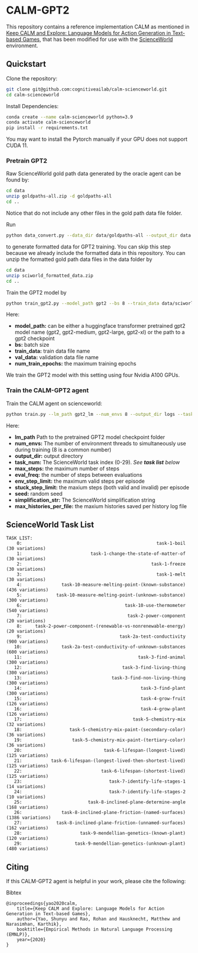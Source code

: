# CALM-GPT2
This repository contains a reference implementation CALM as mentioned in [Keep CALM and Explore: Language Models for Action Generation in Text-based Games](https://arxiv.org/abs/2010.02903), that has been modified for use with the [ScienceWorld](https://www.github.com/allenai/ScienceWorld) environment.

## Quickstart
Clone the repository:
```bash
git clone git@github.com:cognitiveailab/calm-scienceworld.git
cd calm-scienceworld
```

Install Dependencies:
```bash
conda create --name calm-scienceworld python=3.9
conda activate calm-scienceworld
pip install -r requirements.txt
```
You may want to install the Pytorch manually if your GPU does not support CUDA 11.

### Pretrain GPT2

Raw ScienceWorld gold path data generated by the oracle agent can be found by:
```bash
cd data
unzip goldpaths-all.zip -d goldpaths-all
cd ..
```
Notice that do not include any other files in the gold path data file folder.

Run
```bash
python data_convert.py --data_dir data/goldpaths-all --output_dir data
```
to generate formatted data for GPT2 training. You can skip this step because we already include the formatted data in this repository. You can unzip the formatted gold path data files in the data folder by
```bash
cd data
unzip sciworld_formatted_data.zip
cd ..
```
Train the GPT2 model by
```bash
python train_gpt2.py --model_path gpt2 --bs 8 --train_data data/sciworld_formatted_train.jsonl --val_data data/sciworld_formatted_val.jsonl --num_train_epochs 20 --save_dir_root gpt2_lm
```
Here:
- **model_path:** can be either a huggingface transformer pretrained gpt2 model name (gpt2, gpt2-medium, gpt2-large, gpt2-xl) or the path to a gpt2 checkpoint
- **bs:** batch size
- **train_data:** train data file name
- **val_data:** validation data file name
- **num_train_epochs:** the maximum training epochs

We train the GPT2 model with this setting using four Nvidia A100 GPUs.

### Train the CALM-GPT2 agent

Train the CALM agent on scienceworld:
```bash
python train.py --lm_path gpt2_lm --num_envs 8 --output_dir logs --task_num 0 --max_steps 100000 --eval_freq 1000 --env_step_limit 100 --stuck_step_limit 200 --seed 0 --simplification_str easy --max_histories_per_file 1000
```

Here:
- **lm_path** Path to the pretrained GPT2 model checkpoint folder
- **num_envs:** The number of environment threads to simultaneously use during training (8 is a common number)
- **output_dir:** output directory
- **task_num:** The ScienceWorld task index (0-29). *See **task list** below*
- **max_steps:** the maximum number of steps
- **eval_freq:** the number of steps between evaluations
- **env_step_limit:** the maximum valid steps per episode
- **stuck_step_limit:** the maxium steps (both valid and invalid) per episode
- **seed:** random seed
- **simplification_str:** The ScienceWorld simplification string
- **max_histories_per_file:** the maxium histories saved per history log file

## ScienceWorld Task List
```
TASK LIST:
    0: 	                                                 task-1-boil  (30 variations)
    1: 	                        task-1-change-the-state-of-matter-of  (30 variations)
    2: 	                                               task-1-freeze  (30 variations)
    3: 	                                                 task-1-melt  (30 variations)
    4: 	             task-10-measure-melting-point-(known-substance)  (436 variations)
    5: 	           task-10-measure-melting-point-(unknown-substance)  (300 variations)
    6: 	                                     task-10-use-thermometer  (540 variations)
    7: 	                                      task-2-power-component  (20 variations)
    8: 	   task-2-power-component-(renewable-vs-nonrenewable-energy)  (20 variations)
    9: 	                                   task-2a-test-conductivity  (900 variations)
   10: 	             task-2a-test-conductivity-of-unknown-substances  (600 variations)
   11: 	                                          task-3-find-animal  (300 variations)
   12: 	                                    task-3-find-living-thing  (300 variations)
   13: 	                                task-3-find-non-living-thing  (300 variations)
   14: 	                                           task-3-find-plant  (300 variations)
   15: 	                                           task-4-grow-fruit  (126 variations)
   16: 	                                           task-4-grow-plant  (126 variations)
   17: 	                                        task-5-chemistry-mix  (32 variations)
   18: 	                task-5-chemistry-mix-paint-(secondary-color)  (36 variations)
   19: 	                 task-5-chemistry-mix-paint-(tertiary-color)  (36 variations)
   20: 	                             task-6-lifespan-(longest-lived)  (125 variations)
   21: 	         task-6-lifespan-(longest-lived-then-shortest-lived)  (125 variations)
   22: 	                            task-6-lifespan-(shortest-lived)  (125 variations)
   23: 	                               task-7-identify-life-stages-1  (14 variations)
   24: 	                               task-7-identify-life-stages-2  (10 variations)
   25: 	                       task-8-inclined-plane-determine-angle  (168 variations)
   26: 	             task-8-inclined-plane-friction-(named-surfaces)  (1386 variations)
   27: 	           task-8-inclined-plane-friction-(unnamed-surfaces)  (162 variations)
   28: 	                    task-9-mendellian-genetics-(known-plant)  (120 variations)
   29: 	                  task-9-mendellian-genetics-(unknown-plant)  (480 variations)
```

## Citing

If this CALM-GPT2 agent is helpful in your work, please cite the following:

Bibtex
```
@inproceedings{yao2020calm,
    title={Keep CALM and Explore: Language Models for Action Generation in Text-based Games},
    author={Yao, Shunyu and Rao, Rohan and Hausknecht, Matthew and Narasimhan, Karthik},
    booktitle={Empirical Methods in Natural Language Processing (EMNLP)},
    year={2020}
}
```